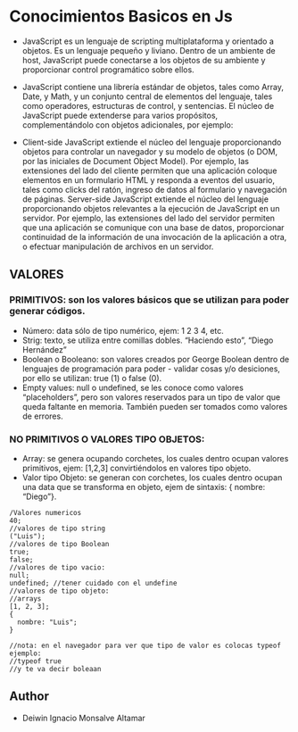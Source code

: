 # Conocimientos Basicos en Js

-   JavaScript es un lenguaje de scripting multiplataforma y orientado a objetos. Es un lenguaje pequeño y liviano. Dentro de un ambiente de host, JavaScript puede conectarse a los objetos de su ambiente y proporcionar control programático sobre ellos.

-   JavaScript contiene una librería estándar de objetos, tales como  Array, Date, y Math, y un conjunto central de elementos del lenguaje, tales como operadores, estructuras de control, y sentencias. El núcleo de JavaScript puede extenderse para varios propósitos, complementándolo con objetos adicionales, por ejemplo:

-   Client-side JavaScript extiende el núcleo del lenguaje proporcionando objetos para controlar un navegador y su modelo de objetos (o DOM, por las iniciales de Document Object Model). Por ejemplo, las extensiones del lado del cliente permiten que una aplicación coloque elementos en un formulario HTML y responda a eventos del usuario, tales como clicks del ratón, ingreso de datos al formulario y navegación de páginas.
Server-side JavaScript extiende el núcleo del lenguaje proporcionando objetos relevantes a la ejecución de JavaScript en un servidor. Por ejemplo, las extensiones del lado del servidor permiten que una aplicación se comunique con una base de datos, proporcionar continuidad de la información de una invocación de la aplicación a otra, o efectuar manipulación de archivos en un servidor.

## VALORES

### PRIMITIVOS: son los valores básicos que se utilizan para poder generar códigos.

-   Número: data sólo de tipo numérico, ejem: 1 2 3 4, etc.
-   Strig: texto, se utiliza entre comillas dobles. “Haciendo esto”, “Diego Hernández”
-   Boolean o Booleano: son valores creados por George Boolean dentro de lenguajes de programación para poder - validar cosas y/o desiciones, por ello se utilizan: true (1) o false (0).
-   Empty values: null o undefined, se les conoce como valores “placeholders”, pero son valores reservados para un tipo de valor que queda faltante en memoria. También pueden ser tomados como valores de errores.

### NO PRIMITIVOS O VALORES TIPO OBJETOS:

-   Array: se genera ocupando corchetes, los cuales dentro ocupan valores primitivos, ejem: [1,2,3] convirtiéndolos en valores tipo objeto.
-   Valor tipo Objeto: se generan con corchetes, los cuales dentro ocupan una data que se transforma en objeto, ejem de sintaxis: { nombre: “Diego”}.

```
/Valores numericos
40;
//valores de tipo string
("Luis");
//valores de tipo Boolean
true;
false;
//valores de tipo vacio:
null;
undefined; //tener cuidado con el undefine
//valores de tipo objeto:
//arrays
[1, 2, 3];
{
  nombre: "Luis";
}

//nota: en el navegador para ver que tipo de valor es colocas typeof ejemplo:
//typeof true
//y te va decir boleaan
```

## Author
-   Deiwin Ignacio Monsalve Altamar
